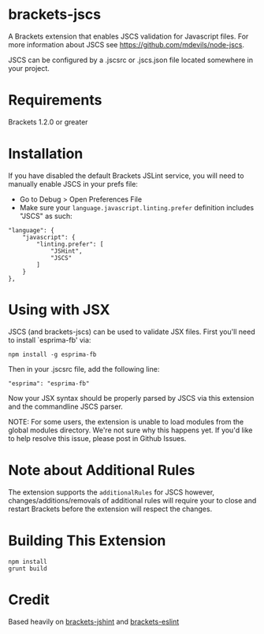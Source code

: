 brackets-jscs
=================

A Brackets extension that enables JSCS validation for Javascript files. For more information about JSCS see <https://github.com/mdevils/node-jscs>.

JSCS can be configured by a .jscsrc or .jscs.json file located somewhere in your project.

Requirements
=====

Brackets 1.2.0 or greater

Installation
=====

If you have disabled the default Brackets JSLint service, you will need to manually enable JSCS in your prefs file:

- Go to Debug > Open Preferences File
- Make sure your `language.javascript.linting.prefer` definition includes "JSCS" as such:

```
"language": {
	"javascript": {
		"linting.prefer": [
			"JSHint",
			"JSCS"
		]
	}
},
```

Using with JSX
=====

JSCS (and brackets-jscs) can be used to validate JSX files. First you'll need to install `esprima-fb' via:

```
npm install -g esprima-fb
```

Then in your .jscsrc file, add the following line:

```
"esprima": "esprima-fb"
```

Now your JSX syntax should be properly parsed by JSCS via this extension and the commandline JSCS parser.

NOTE: For some users, the extension is unable to load modules from the global modules directory. We're not sure why this happens yet. If you'd like to help resolve this issue, please post in Github Issues.

Note about Additional Rules
=====

The extension supports the `additionalRules` for JSCS however, changes/additions/removals of additional rules will require your to close and restart Brackets before the extension will respect the changes.

Building This Extension
=====

```
npm install
grunt build
```

Credit
=====

Based heavily on [brackets-jshint](https://github.com/cfjedimaster/brackets-jshint/) and [brackets-eslint](https://github.com/zaggino/brackets-eslint)
